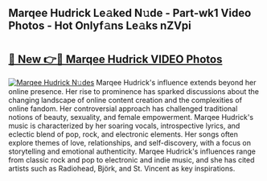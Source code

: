 ## Marqee Hudrick Le𝚊ked N𝚞de - Part-wk1 Video Photos - Hot Onlyf𝚊ns Le𝚊ks nZVpi

# <h2><a href="http://ac32420.deff.icu/?id=Marqee+Hudrick">🔗 New 👉🔴 Marqee Hudrick VIDEO Photos</a></h2>

[![Marqee Hudrick N𝚞des](https://i.imgur.com/rIISA9y.gif)](http://ac32420.deff.icu/?id=Marqee+Hudrick)
Marqee Hudrick's influence extends beyond her online presence. Her rise to prominence has sparked discussions about the changing landscape of online content creation and the complexities of online fandom. Her controversial approach has challenged traditional notions of beauty, sexuality, and female empowerment. Marqee Hudrick's music is characterized by her soaring vocals, introspective lyrics, and eclectic blend of pop, rock, and electronic elements. Her songs often explore themes of love, relationships, and self-discovery, with a focus on storytelling and emotional authenticity. Marqee Hudrick's influences range from classic rock and pop to electronic and indie music, and she has cited artists such as Radiohead, Björk, and St. Vincent as key inspirations.
